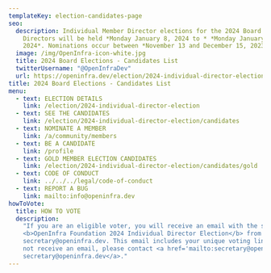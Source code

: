 ```yaml
---
templateKey: election-candidates-page
seo:
  description: Individual Member Director elections for the 2024 Board of
    Directors will be held *Monday January 8, 2024 to * *Monday January 15,
    2024*. Nominations occur between *November 13 and December 15, 2023*.
  image: /img/OpenInfra-icon-white.jpg
  title: 2024 Board Elections - Candidates List
  twitterUsername: "@OpenInfraDev"
  url: https://openinfra.dev/election/2024-individual-director-election/candidates
title: 2024 Board Elections - Candidates List
menu:
  - text: ELECTION DETAILS
    link: /election/2024-individual-director-election
  - text: SEE THE CANDIDATES
    link: /election/2024-individual-director-election/candidates
  - text: NOMINATE A MEMBER
    link: /a/community/members
  - text: BE A CANDIDATE
    link: /profile
  - text: GOLD MEMBER ELECTION CANDIDATES
    link: /election/2024-individual-director-election/candidates/gold
  - text: CODE OF CONDUCT
    link: ../../../legal/code-of-conduct
  - text: REPORT A BUG
    link: mailto:info@openinfra.dev
howToVote:
  title: HOW TO VOTE
  description:
    "If you are an eligible voter, you will receive an email with the subject
    <b>OpenInfra Foundation 2024 Individual Director Election</b> from
    secretary@openinfra.dev. This email includes your unique voting link. If you do
    not receive an email, please contact <a href='mailto:secretary@openinfra.dev'>
    secretary@openinfra.dev</a>."
---
```

